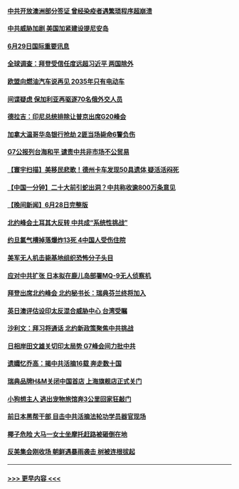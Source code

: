 #### [中共开放澳洲部分签证 曾经染疫者遇繁琐程序超崩溃](../pages/prog202/a103467524.md?t=06292001) 
#### [中共威胁加剧 美国加紧建设提尼安岛](../pages/prog202/a103467519.md?t=06292001) 
#### [6月29日国际重要讯息](../pages/prog202/a103467553.md?t=06292001) 
#### [全球调查：拜登受信任度远超习近平 两国除外](../pages/prog202/a103467510.md?t=06292001) 
#### [欧盟向燃油汽车说再见 2035年只有电动车](../pages/prog202/a103467499.md?t=06292001) 
#### [间谍疑虑 保加利亚再驱逐70名俄外交人员](../pages/prog202/a103467485.md?t=06292001) 
#### [德拉吉：印尼总统排除让普京出席G20峰会](../pages/prog202/a103467415.md?t=06292001) 
#### [加拿大温哥华岛银行抢劫 2匪当场毙命6警负伤](../pages/prog202/a103467390.md?t=06292001) 
#### [G7公报列台海和平 谴责中共非市场不公贸易](../pages/prog202/a103467294.md?t=06292001) 
#### [【寰宇扫描】美移民悲歌！德州卡车发现50具遗体 疑活活闷死](../pages/prog202/a103467292.md?t=06292001) 
#### [【中国一分钟】二十大前引蛇出洞？中共称收逾800万条意见](../pages/prog202/a103467288.md?t=06292001) 
#### [【晚间新闻】6月28日完整版](../pages/prog202/a103467272.md?t=06292001) 
#### [北约峰会土耳其大反转 中共成“系统性挑战”](../pages/prog202/a103467175.md?t=06292001) 
#### [约旦氯气槽掉落爆炸13死 4中国人受伤住院](../pages/prog202/a103467177.md?t=06292001) 
#### [美军无人机击毙基地组织恐怖分子头目](../pages/prog202/a103467185.md?t=06292001) 
#### [应对中共扩张 日本拟在鹿儿岛部署MQ-9无人侦察机](../pages/prog202/a103467106.md?t=06292001) 
#### [拜登出席北约峰会 北约秘书长：瑞典芬兰终将加入](../pages/prog202/a103467006.md?t=06292001) 
#### [英日澳评估设印太反混合威胁中心 台湾受瞩](../pages/prog202/a103467008.md?t=06292001) 
#### [沙利文：拜习将通话 北约新政策聚焦中共挑战](../pages/prog202/a103467004.md?t=06292001) 
#### [日相岸田文雄关切印太局势 G7峰会间力批中共](../pages/prog202/a103467012.md?t=06292001) 
#### [遗孀忆乔高：揭中共活摘16载 奔走数十国](../pages/prog202/a103466721.md?t=06292001) 
#### [瑞典品牌H&M关闭中国首店 上海旗舰店正式关门](../pages/prog202/a103466676.md?t=06292001) 
#### [小狗想主人 逃出宠物旅馆奔3公里回家狂敲门](../pages/prog202/a103466683.md?t=06292001) 
#### [前日本黑帮干部 目击中共活摘法轮功学员器官现场](../pages/prog202/a103466710.md?t=06292001) 
#### [椰子危险 大马一女士坐摩托赶路被砸倒在地](../pages/prog202/a103466767.md?t=06292001) 
#### [反美集会刚收场 朝鲜遇暴雨袭击 树被连根拔起](../pages/prog202/a103466763.md?t=06292001) 

----
#### [ >>> 更早内容 <<< ](../indexes/prog202-earlier.md)
